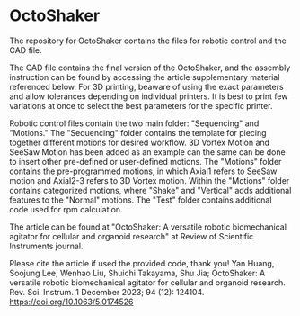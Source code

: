 # OctoShaker
The repository for OctoShaker contains the files for robotic control and the CAD file.

The CAD file contains the final version of the OctoShaker, and the assembly instruction can be found by accessing the article supplementary material referenced below. For 3D printing, beaware of using the exact parameters and allow tolerances depending on individual printers. It is best to print few variations at once to select the best parameters for the specific printer.

Robotic control files contain the two main folder: "Sequencing" and "Motions." The "Sequencing" folder contains the template for piecing together different motions for desired workflow. 3D Vortex Motion and SeeSaw Motion has been added as an example can the same can be done to insert other pre-defined or user-defined motions. The "Motions" folder contains the pre-programmed motions, in which Axial1 refers to SeeSaw motion and Axial2-3 refers to 3D Vortex motion. Within the "Motions" folder contains categorized motions, where "Shake" and "Vertical" adds additional features to the "Normal" motions. The "Test" folder contains additional code used for rpm calculation.

The article can be found at "OctoShaker: A versatile robotic biomechanical agitator for cellular and organoid research" at Review of Scientific Instruments journal.

Please cite the article if used the provided code, thank you!
Yan Huang, Soojung Lee, Wenhao Liu, Shuichi Takayama, Shu Jia; OctoShaker: A versatile robotic biomechanical agitator for cellular and organoid research. Rev. Sci. Instrum. 1 December 2023; 94 (12): 124104. https://doi.org/10.1063/5.0174526

